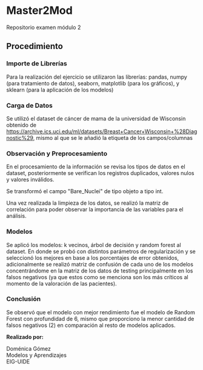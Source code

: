 # Master2Mod
Repositorio examen módulo 2

## Procedimiento

### Importe de Librerías

Para la realización del ejercicio se utilizaron las librerías: pandas, numpy (para tratamiento de datos), seaborn, matplotlib (para los gráficos), y sklearn (para la aplicación de los modelos)

### Carga de Datos
Se utilizó el dataset de cáncer de mama de la universidad de Wisconsin obtenido de https://archive.ics.uci.edu/ml/datasets/Breast+Cancer+Wisconsin+%28Diagnostic%29, mismo al que se le añadió la etiqueta de los campos/columnas

### Observación y Preprocesamiento

En el procesamiento de la información se revisa los tipos de datos en el dataset, posteriormente se verifican los registros duplicados, valores nulos y valores inválidos.

Se transformó el campo "Bare_Nuclei" de tipo objeto a tipo int.

Una vez realizada la limpieza de los datos, se realizó la matriz de correlación para poder observar la importancia de las variables para el análisis.

### Modelos

Se aplicó los modelos: k vecinos, árbol de decisión y random forest al dataset. En donde se probó con distintos parámetros de regularización y se seleccionó los mejores en base a los porcentajes de error obtenidos, adicionalmente se realizó  matriz de confusión de cada uno de los modelos concentrándome en la matriz de los datos de testing principalmente en los falsos negativos (ya que estos como se menciona son los más críticos al momento de la valoración de las pacientes). 

### Conclusión
Se observó que el modelo con mejor rendimiento fue el modelo de Random Forest con profundidad de 6, mismo que proporciono la menor cantidad de falsos negativos (2) en comparación al resto de modelos aplicados.  

  
**Realizado por:**  

Doménica Gómez  
Modelos y Aprendizajes  
EIG-UIDE

